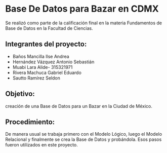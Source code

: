 # Base De Datos para Bazar en CDMX
Se realizó como parte de la calificación final en la materia Fundamentos de Base de Datos en la Facultad de Ciencias.
## Integrantes del proyecto:
 - Baños Mancilla Ilse Andrea
 - Hernández Vázquez Antonio Sebastián
 - Muabi Lara Alide- 315321971
 - Rivera Machuca Gabriel Eduardo
 - Sautto Ramírez Seldon

## Objetivo:
creación de una Base de Datos para un Bazar en la Ciudad de México. 

## Procedimiento:
De manera usual se trabaja primero con el Modelo Lógico, luego el Modelo Relacional y finalmente se crea la Base de Datos y probándola. Esos pasos fueron utilizados en este proyecto.
